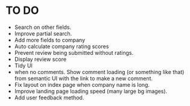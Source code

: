 # TO DO

+ Search on other fields.
+ Improve partial search.
+ Add more fields to company
+ Auto calculate company rating scores
+ Prevent review being submitted without ratings.
+ Display review score
+ Tidy UI
+ when no comments. Show comment loading (or something like that) from semantic UI with the link to make a new comment. 
+ Fix layout on index page when company name is long.
+ Improve landing page loading speed (many large bg images).
+ Add user feedback method.
